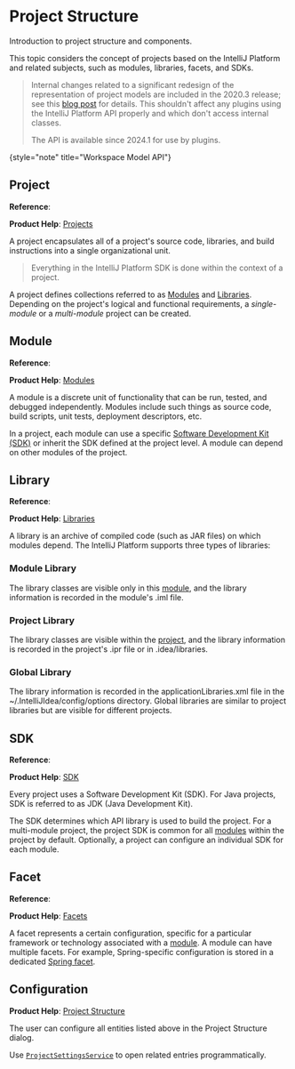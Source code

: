<!-- Copyright 2000-2024 JetBrains s.r.o. and contributors. Use of this source code is governed by the Apache 2.0 license. -->

# Project Structure

<link-summary>Introduction to project structure and components.</link-summary>

[//]: # (TODO: split into parts accordingly to the table of contents)

This topic considers the concept of projects based on the IntelliJ Platform and related subjects, such as modules, libraries, facets, and SDKs.

> Internal changes related to a significant redesign of the representation of project models are included in the 2020.3 release;
> see this [blog post](https://blog.jetbrains.com/platform/2020/10/new-implementation-of-project-model-interfaces-in-2020-3/) for details.
> This shouldn't affect any plugins using the IntelliJ Platform API properly and which don't access internal classes.
>
> The [](workspace_model.md) API is available since 2024.1 for use by plugins.
>
{style="note" title="Workspace Model API"}

## Project

<tldr>

**Reference**: [](project.md)

**Product Help**: [Projects](https://www.jetbrains.com/help/idea/creating-and-managing-projects.html)

</tldr>

A project encapsulates all of a project's source code, libraries, and build instructions into a single organizational unit.

> Everything in the IntelliJ Platform SDK is done within the context of a project.

A project defines collections referred to as [Modules](#module) and [Libraries](#library).
Depending on the project's logical and functional requirements, a _single-module_ or a _multi-module_ project can be created.

## Module

<tldr>

**Reference**: [](module.md)

**Product Help**: [Modules](https://www.jetbrains.com/help/idea/creating-and-managing-modules.html)

</tldr>

A module is a discrete unit of functionality that can be run, tested, and debugged independently.
Modules include such things as source code, build scripts, unit tests, deployment descriptors, etc.

In a project, each module can use a specific [Software Development Kit (SDK)](#sdk) or inherit the SDK defined at the project level.
A module can depend on other modules of the project.

## Library

<tldr>

**Reference**: [](library.md)

**Product Help**: [Libraries](https://www.jetbrains.com/help/idea/library.html)

</tldr>

A library is an archive of compiled code (such as JAR files) on which modules depend.
The IntelliJ Platform supports three types of libraries:

### Module Library

The library classes are visible only in this [module](#module), and the library information is recorded in the module's <path>.iml</path> file.

### Project Library

The library classes are visible within the [project](#project), and the library information is recorded in the project's <path>.ipr</path> file or in <path>.idea/libraries</path>.

### Global Library

The library information is recorded in the <path>applicationLibraries.xml</path> file in the <path>~/.IntelliJIdea/config/options</path> directory.
Global libraries are similar to project libraries but are visible for different projects.

## SDK

<tldr>

**Reference**: [](sdk.md)

**Product Help**: [SDK](https://www.jetbrains.com/help/idea/sdk.html)

</tldr>

Every project uses a Software Development Kit (SDK).
For Java projects, SDK is referred to as JDK (Java Development Kit).

The SDK determines which API library is used to build the project.
For a multi-module project, the project SDK is common for all [modules](#module) within the project by default.
Optionally, a project can configure an individual SDK for each module.

## Facet

<tldr>

**Reference**: [](facet.md)

**Product Help**: [Facets](https://www.jetbrains.com/help/idea/facet-page.html)

</tldr>

A facet represents a certain configuration, specific for a particular framework or technology associated with a [module](#module).
A module can have multiple facets.
For example, Spring-specific configuration is stored in a dedicated [Spring facet](https://www.jetbrains.com/help/idea/spring-projects.html).

## Configuration

<tldr>

**Product Help**: [Project Structure](https://www.jetbrains.com/help/idea/project-settings-and-structure.html)

</tldr>

The user can configure all entities listed above in the <control>Project Structure</control> dialog.

Use [`ProjectSettingsService`](%gh-ic%/platform/lang-impl/src/com/intellij/openapi/roots/ui/configuration/ProjectSettingsService.java) to open related entries programmatically.
